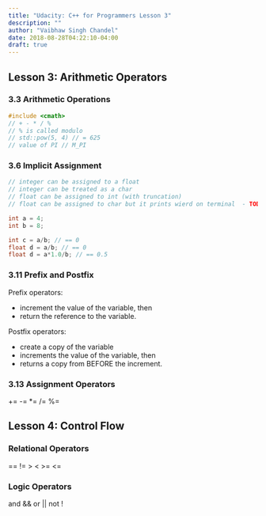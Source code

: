 ```yaml
---
title: "Udacity: C++ for Programmers Lesson 3"
description: ""
author: "Vaibhaw Singh Chandel"
date: 2018-08-28T04:22:10-04:00
draft: true
---
```


## Lesson 3: Arithmetic Operators

### 3.3 Arithmetic Operations

```cpp
#include <cmath>
// + - * / %
// % is called modulo
// std::pow(5, 4) // = 625
// value of PI // M_PI
```

### 3.6 Implicit Assignment
```cpp
// integer can be assigned to a float
// integer can be treated as a char
// float can be assigned to int (with truncation)
// float can be assigned to char but it prints wierd on terminal  - TODO read more about it

int a = 4;
int b = 8;

int c = a/b; // == 0
float d = a/b; // == 0
float d = a*1.0/b; // == 0.5
```

### 3.11 Prefix and Postfix

Prefix operators:

- increment the value of the variable, then 
- return the reference to the variable.

Postfix operators:

- create a copy of the variable
- increments the value of the variable, then
- returns a copy from BEFORE the increment.

### 3.13 Assignment Operators
+= -= \*= /= %=


## Lesson 4: Control Flow

### Relational Operators
== != > < >= <=

### Logic Operators
and && 
or ||
not !

